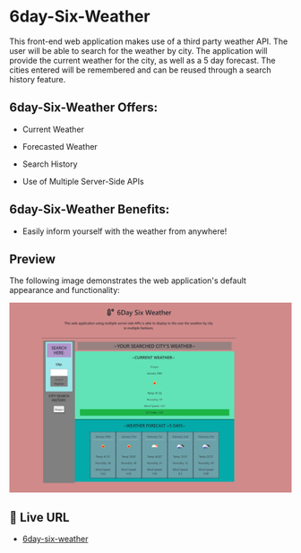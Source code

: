 # 6day-Six-Weather

This front-end web application makes use of a third party weather API. The user will be able to search for the weather by city. The application will provide the current weather for the city, as well as a 5 day forecast. The cities entered will be remembered and can be reused through a search history feature.

## 6day-Six-Weather Offers:

* Current Weather

* Forecasted Weather

* Search History

* Use of Multiple Server-Side APIs

## 6day-Six-Weather Benefits:

* Easily inform yourself with the weather from anywhere!

## Preview

The following image demonstrates the web application's default appearance and functionality:

![Screenshot of live URL](./assets/functional.jpg)

## 📝 Live URL

* [6day-six-weather](https://kcaseychamberlain.github.io/6day-six-weather/)
